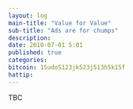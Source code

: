 ```yaml
---
layout: log
main-title: "Value for Value"
sub-title: "Ads are for chumps"
description: 
date: 2010-07-01 5:01
published: true
categories: 
bitcoin: 1SudoS123jk523j513h5k15f
hattip: 
---
```


TBC